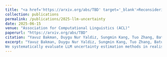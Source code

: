 ```yaml
---
title: "<a href='https://arxiv.org/abs/TBD' target='_blank'>Reconsidering LLM Uncertainty Estimation Methods in the Wild</a>"
collection: publications
permalink: /publications/2025-llm-uncertainty
date: 2025-06-15
venue: "Association for Computational Linguistics (ACL)"
paperurl: "https://arxiv.org/abs/TBD"
citation: "Yavuz Bakman, Duygu Nur Yaldiz, Sungmin Kang, Tuo Zhang, Baturalp Buyukates, Salman Avestimehr, Sai Praneeth Karimireddy. Reconsidering LLM Uncertainty Estimation Methods in the Wild. ACL 2025."
excerpt: "Yavuz Bakman, Duygu Nur Yaldiz, Sungmin Kang, Tuo Zhang, Baturalp Buyukates, Salman Avestimehr, Sai Praneeth Karimireddy.
We systematically evaluate LLM uncertainty estimation methods in realistic settings – sensitivity of decision threshold, robustness to input transformations, applicability to long-form generations, reconcilability of diverse UE scores."
---
```

